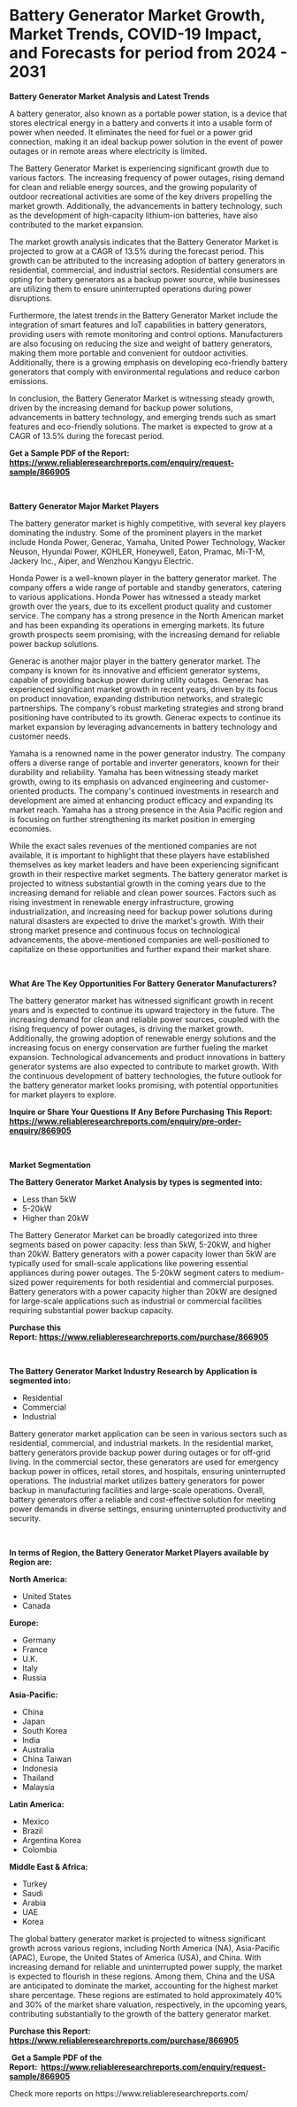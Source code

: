 <p><h1>Battery Generator Market Growth, Market Trends, COVID-19 Impact, and Forecasts for period from 2024 - 2031</h1></p><p><strong>Battery Generator Market Analysis and Latest Trends</strong></p>
<p><p>A battery generator, also known as a portable power station, is a device that stores electrical energy in a battery and converts it into a usable form of power when needed. It eliminates the need for fuel or a power grid connection, making it an ideal backup power solution in the event of power outages or in remote areas where electricity is limited.</p><p>The Battery Generator Market is experiencing significant growth due to various factors. The increasing frequency of power outages, rising demand for clean and reliable energy sources, and the growing popularity of outdoor recreational activities are some of the key drivers propelling the market growth. Additionally, the advancements in battery technology, such as the development of high-capacity lithium-ion batteries, have also contributed to the market expansion.</p><p>The market growth analysis indicates that the Battery Generator Market is projected to grow at a CAGR of 13.5% during the forecast period. This growth can be attributed to the increasing adoption of battery generators in residential, commercial, and industrial sectors. Residential consumers are opting for battery generators as a backup power source, while businesses are utilizing them to ensure uninterrupted operations during power disruptions.</p><p>Furthermore, the latest trends in the Battery Generator Market include the integration of smart features and IoT capabilities in battery generators, providing users with remote monitoring and control options. Manufacturers are also focusing on reducing the size and weight of battery generators, making them more portable and convenient for outdoor activities. Additionally, there is a growing emphasis on developing eco-friendly battery generators that comply with environmental regulations and reduce carbon emissions.</p><p>In conclusion, the Battery Generator Market is witnessing steady growth, driven by the increasing demand for backup power solutions, advancements in battery technology, and emerging trends such as smart features and eco-friendly solutions. The market is expected to grow at a CAGR of 13.5% during the forecast period.</p></p>
<p><strong>Get a Sample PDF of the Report:&nbsp; <a href="https://www.reliableresearchreports.com/enquiry/request-sample/866905">https://www.reliableresearchreports.com/enquiry/request-sample/866905</a></strong></p>
<p>&nbsp;</p>
<p><strong>Battery Generator Major Market Players</strong></p>
<p><p>The battery generator market is highly competitive, with several key players dominating the industry. Some of the prominent players in the market include Honda Power, Generac, Yamaha, United Power Technology, Wacker Neuson, Hyundai Power, KOHLER, Honeywell, Eaton, Pramac, Mi-T-M, Jackery Inc., Aiper, and Wenzhou Kangyu Electric.</p><p>Honda Power is a well-known player in the battery generator market. The company offers a wide range of portable and standby generators, catering to various applications. Honda Power has witnessed a steady market growth over the years, due to its excellent product quality and customer service. The company has a strong presence in the North American market and has been expanding its operations in emerging markets. Its future growth prospects seem promising, with the increasing demand for reliable power backup solutions.</p><p>Generac is another major player in the battery generator market. The company is known for its innovative and efficient generator systems, capable of providing backup power during utility outages. Generac has experienced significant market growth in recent years, driven by its focus on product innovation, expanding distribution networks, and strategic partnerships. The company's robust marketing strategies and strong brand positioning have contributed to its growth. Generac expects to continue its market expansion by leveraging advancements in battery technology and customer needs.</p><p>Yamaha is a renowned name in the power generator industry. The company offers a diverse range of portable and inverter generators, known for their durability and reliability. Yamaha has been witnessing steady market growth, owing to its emphasis on advanced engineering and customer-oriented products. The company's continued investments in research and development are aimed at enhancing product efficacy and expanding its market reach. Yamaha has a strong presence in the Asia Pacific region and is focusing on further strengthening its market position in emerging economies.</p><p>While the exact sales revenues of the mentioned companies are not available, it is important to highlight that these players have established themselves as key market leaders and have been experiencing significant growth in their respective market segments. The battery generator market is projected to witness substantial growth in the coming years due to the increasing demand for reliable and clean power sources. Factors such as rising investment in renewable energy infrastructure, growing industrialization, and increasing need for backup power solutions during natural disasters are expected to drive the market's growth. With their strong market presence and continuous focus on technological advancements, the above-mentioned companies are well-positioned to capitalize on these opportunities and further expand their market share.</p></p>
<p>&nbsp;</p>
<p><strong>What Are The Key Opportunities For Battery Generator Manufacturers?</strong></p>
<p><p>The battery generator market has witnessed significant growth in recent years and is expected to continue its upward trajectory in the future. The increasing demand for clean and reliable power sources, coupled with the rising frequency of power outages, is driving the market growth. Additionally, the growing adoption of renewable energy solutions and the increasing focus on energy conservation are further fueling the market expansion. Technological advancements and product innovations in battery generator systems are also expected to contribute to market growth. With the continuous development of battery technologies, the future outlook for the battery generator market looks promising, with potential opportunities for market players to explore.</p></p>
<p><strong>Inquire or Share Your Questions If Any Before Purchasing This Report: <a href="https://www.reliableresearchreports.com/enquiry/pre-order-enquiry/866905">https://www.reliableresearchreports.com/enquiry/pre-order-enquiry/866905</a></strong></p>
<p>&nbsp;</p>
<p><strong>Market Segmentation</strong></p>
<p><strong>The Battery Generator Market Analysis by types is segmented into:</strong></p>
<p><ul><li>Less than 5kW</li><li>5-20kW</li><li>Higher than 20kW</li></ul></p>
<p><p>The Battery Generator Market can be broadly categorized into three segments based on power capacity: less than 5kW, 5-20kW, and higher than 20kW. Battery generators with a power capacity lower than 5kW are typically used for small-scale applications like powering essential appliances during power outages. The 5-20kW segment caters to medium-sized power requirements for both residential and commercial purposes. Battery generators with a power capacity higher than 20kW are designed for large-scale applications such as industrial or commercial facilities requiring substantial power backup capacity.</p></p>
<p><strong>Purchase this Report:&nbsp;<a href="https://www.reliableresearchreports.com/purchase/866905">https://www.reliableresearchreports.com/purchase/866905</a></strong></p>
<p>&nbsp;</p>
<p><strong>The Battery Generator Market Industry Research by Application is segmented into:</strong></p>
<p><ul><li>Residential</li><li>Commercial</li><li>Industrial</li></ul></p>
<p><p>Battery generator market application can be seen in various sectors such as residential, commercial, and industrial markets. In the residential market, battery generators provide backup power during outages or for off-grid living. In the commercial sector, these generators are used for emergency backup power in offices, retail stores, and hospitals, ensuring uninterrupted operations. The industrial market utilizes battery generators for power backup in manufacturing facilities and large-scale operations. Overall, battery generators offer a reliable and cost-effective solution for meeting power demands in diverse settings, ensuring uninterrupted productivity and security.</p></p>
<p>&nbsp;</p>
<p><strong>In terms of Region, the Battery Generator Market Players available by Region are:</strong></p>
<p>
    <p> <strong> North America: </strong>
        <ul>
            <li>United States</li>
            <li>Canada</li>
        </ul>
        </p> 
    <p> <strong> Europe: </strong>
        <ul>
            <li>Germany</li>
            <li>France</li>
            <li>U.K.</li>
            <li>Italy</li>
            <li>Russia</li>
        </ul>
        </p> 
    <p> <strong> Asia-Pacific: </strong>
        <ul>
            <li>China</li>
            <li>Japan</li>
            <li>South Korea</li>
            <li>India</li>
            <li>Australia</li>
            <li>China Taiwan</li>
            <li>Indonesia</li>
            <li>Thailand</li>
            <li>Malaysia</li>
        </ul>
        </p> 
    <p> <strong> Latin America: </strong>
        <ul>
            <li>Mexico</li>
            <li>Brazil</li>
            <li>Argentina Korea</li>
            <li>Colombia</li>
        </ul>
        </p> 
    <p> <strong> Middle East & Africa: </strong>
        <ul>
            <li>Turkey</li>
            <li>Saudi</li>
            <li>Arabia</li>
            <li>UAE</li>
            <li>Korea</li>
        </ul>
    </p>
    </p>
<p><p>The global battery generator market is projected to witness significant growth across various regions, including North America (NA), Asia-Pacific (APAC), Europe, the United States of America (USA), and China. With increasing demand for reliable and uninterrupted power supply, the market is expected to flourish in these regions. Among them, China and the USA are anticipated to dominate the market, accounting for the highest market share percentage. These regions are estimated to hold approximately 40% and 30% of the market share valuation, respectively, in the upcoming years, contributing substantially to the growth of the battery generator market.</p></p>
<p><strong>Purchase this Report: <a href="https://www.reliableresearchreports.com/purchase/866905">https://www.reliableresearchreports.com/purchase/866905</a></strong></p>
<p>&nbsp;<strong>Get a Sample PDF of the Report:&nbsp;&nbsp;<a href="https://www.reliableresearchreports.com/enquiry/request-sample/866905">https://www.reliableresearchreports.com/enquiry/request-sample/866905</a></strong></p>
<p><strong></strong></p>
<p>Check more reports on https://www.reliableresearchreports.com/</p>